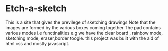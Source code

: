 # Etch-a-sketch
This is a site that gives the previlege of sketching drawings
Note that the images are formed by the various boxes coming together
The pad contains various modes i.e functinalities e.g we have the clear board ,
rainbow mode, sketching mode, eraser,border toogle.
this project was built with the aid of html css and mostly javascript.
